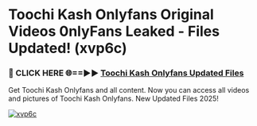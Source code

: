 # Toochi Kash Onlyfans Original Videos 0nlyFans Leaked - Files Updated! (xvp6c)

<h3>🔴 CLICK HERE 🌐==►► <a href="https://tinyurl.com/2jnfzry5" rel="nofollow">Toochi Kash Onlyfans Updated Files</a></h3>

Get Toochi Kash Onlyfans and all content. Now you can access all videos and pictures of Toochi Kash Onlyfans. New Updated Files 2025!

[![xvp6c](https://i.imgur.com/GyGTBgg.gif)](https://tinyurl.com/2jnfzry5)
